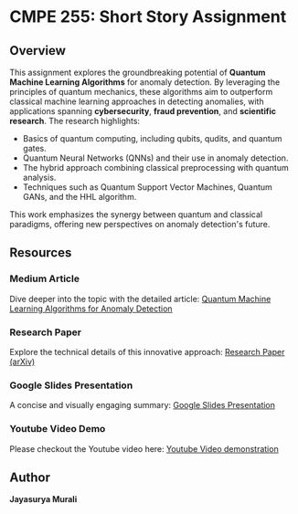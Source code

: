 # CMPE 255: Short Story Assignment

## Overview
This assignment explores the groundbreaking potential of **Quantum Machine Learning Algorithms** for anomaly detection. By leveraging the principles of quantum mechanics, these algorithms aim to outperform classical machine learning approaches in detecting anomalies, with applications spanning **cybersecurity**, **fraud prevention**, and **scientific research**. The research highlights:

- Basics of quantum computing, including qubits, qudits, and quantum gates.
- Quantum Neural Networks (QNNs) and their use in anomaly detection.
- The hybrid approach combining classical preprocessing with quantum analysis.
- Techniques such as Quantum Support Vector Machines, Quantum GANs, and the HHL algorithm.

This work emphasizes the synergy between quantum and classical paradigms, offering new perspectives on anomaly detection's future.

## Resources

### Medium Article
Dive deeper into the topic with the detailed article:
[Quantum Machine Learning Algorithms for Anomaly Detection](https://medium.com/@jayasurya141296/quantum-machine-learning-algorithms-for-anomaly-detection-d08cc8819b4c)

### Research Paper
Explore the technical details of this innovative approach:
[Research Paper (arXiv)](https://arxiv.org/pdf/2408.11047)

### Google Slides Presentation
A concise and visually engaging summary:
[Google Slides Presentation](https://docs.google.com/presentation/d/1mTY2NQ45jtvcM95Tys44wLE-0VUHGDDar1uWKg9vAhU/edit?usp=sharing)

### Youtube Video Demo
Please checkout the Youtube video here:
[Youtube Video demonstration](https://youtu.be/VHyQ9cA8rdU)



## Author
**Jayasurya Murali**

